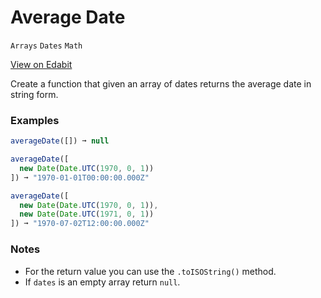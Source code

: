 # Average Date

`Arrays` `Dates` `Math`

[View on Edabit](https://edabit.com/challenge/kBDrADkw28RHim74Q)

Create a function that given an array of dates returns the average date in string form.

### Examples

```js
averageDate([]) ➞ null

averageDate([
  new Date(Date.UTC(1970, 0, 1))
]) ➞ "1970-01-01T00:00:00.000Z"

averageDate([
  new Date(Date.UTC(1970, 0, 1)),
  new Date(Date.UTC(1971, 0, 1))
]) ➞ "1970-07-02T12:00:00.000Z"
```

### Notes

- For the return value you can use the `.toISOString()` method.
- If `dates` is an empty array return `null`.
